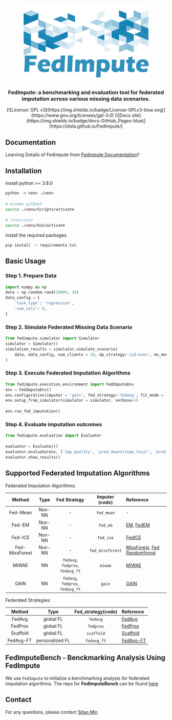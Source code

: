 <p align="center"><img src="docs/icon.jpg" width="400" height="240"></p>
<h3 align='center'> FedImpute: a benchmarking and evaluation tool for federated imputation across various missing data scenarios. </h3>

<div align="center">
[![License: GPL v3](https://img.shields.io/badge/License-GPLv3-blue.svg)](https://www.gnu.org/licenses/gpl-3.0)
[![Docs site](https://img.shields.io/badge/docs-GitHub_Pages-blue)](https://idsla.github.io/FedImpute/)
</div>

## Documentation
Learning Details of Fedimpute from [Fedimpute Documentation](https://idsla.github.io/FedImpute/)!!

## Installation
Install python >= 3.8.0
```bash
python -m venv ./venv

# window gitbash
source ./venv/Scripts/activate

# linux/unix
source ./venv/bin/activate
```
Install the required packages
```bash
pip install -r requirements.txt
```
## Basic Usage

### Step 1. Prepare Data
```python
import numpy as np
data = np.random.rand(10000, 10)
data_config = {
    'task_type': 'regression',
    'num_cols': 9,
}
```

### Step 2. Simulate Federated Missing Data Scenario
```python
from fedimpute.simulator import Simulator
simulator = Simulator()
simulation_results = simulator.simulate_scenario(
    data, data_config, num_clients = 10, dp_strategy='iid-even', ms_mech_type='mcar', verbose=1
)
```

### Step 3. Execute Federated Imputation Algorithms
```python
from fedimpute.execution_environment import FedImputeEnv
env = FedImputeEnv()
env.configuration(imputer = 'gain', fed_strategy='fedavg', fit_mode = 'fed')
env.setup_from_simulator(simulator = simulator, verbose=1)

env.run_fed_imputation()
```
### Step 4. Evaluate imputation outcomes
```python
from fedimpute.evaluation import Evaluator

evaluator = Evaluator()
evaluator.evaluate(env, ['imp_quality', 'pred_downstream_local', 'pred_downstream_fed'])
evaluator.show_results()
```

## Supported Federated Imputation Algorithms

Federated Imputation Algorithms:

|     Method     |     Type      |               Fed Strategy               |  Imputer (code)  | Reference                                                                                                                                                                                   |
|:--------------:|:-------------:|:----------------------------------------:|:----------------:|:--------------------------------------------------------------------------------------------------------------------------------------------------------------------------------------------|
|    Fed-Mean    |    Non-NN     |                    -                     |    `fed_mean`    | -                                                                                                                                                                                           |
|     Fed-EM     |    Non-NN     |                    -                     |     `fed_em`     | [EM](https://github.com/vanderschaarlab/hyperimpute/blob/main/src/hyperimpute/plugins/imputers/plugin_EM.py), [FedEM](https://arxiv.org/abs/2108.10252)                                     |
|    Fed-ICE     |    Non-NN     |                    -                     |    `fed_ice`     | [FedICE](https://pubmed.ncbi.nlm.nih.gov/33122624/)                                                                                                                                         |
| Fed-MissForest |    Non-NN     |                    -                     | `fed_missforest` | [MissForest](https://github.com/vanderschaarlab/hyperimpute/blob/main/src/hyperimpute/plugins/imputers/plugin_missforest.py), [Fed Randomforest](https://pubmed.ncbi.nlm.nih.gov/35139148/) |
|     MIWAE      |      NN       |     `fedavg`, `fedprox`, `fedavg_ft`     |     `miwae`      | [MIWAE](https://github.com/vanderschaarlab/hyperimpute/blob/main/src/hyperimpute/plugins/imputers/plugin_miwae.py)                                                                          |
|      GAIN      |      NN       |     `fedavg`, `fedprox`, `fedavg_ft`     |      `gain`      | [GAIN](https://github.com/vanderschaarlab/hyperimpute/blob/main/src/hyperimpute/plugins/imputers/plugin_gain.py)                                                                            |

Federated Strategies:

|   Method    |      Type       | Fed_strategy(code) | Reference     |
|:-----------:|:---------------:|:------------------:|:--------------|
|   FedAvg    |    global FL    |      `fedavg`      | [FedAvg]()    |
|   FedProx   |    global FL    |     `fedprox`      | [FedProx]()   |
|  Scaffold   |    global FL    |     `scaffold`     | [Scaffold]()  |
|  FedAvg-FT  | personalized FL |    `fedavg_ft`     | [FedAvg-FT]() |



## FedImputeBench - Benckmarking Analysis Using FedImpute

We use `FedImpute` to initialize a benchmarking analysis for federated imputation algorithms. The repo for **FedImputeBench** can be found [here](https://github.com/sitaomin1994/FedImputeBench)

## Contact
For any questions, please contact [Sitao Min](mailto:sm2370@rutgers.edu)
